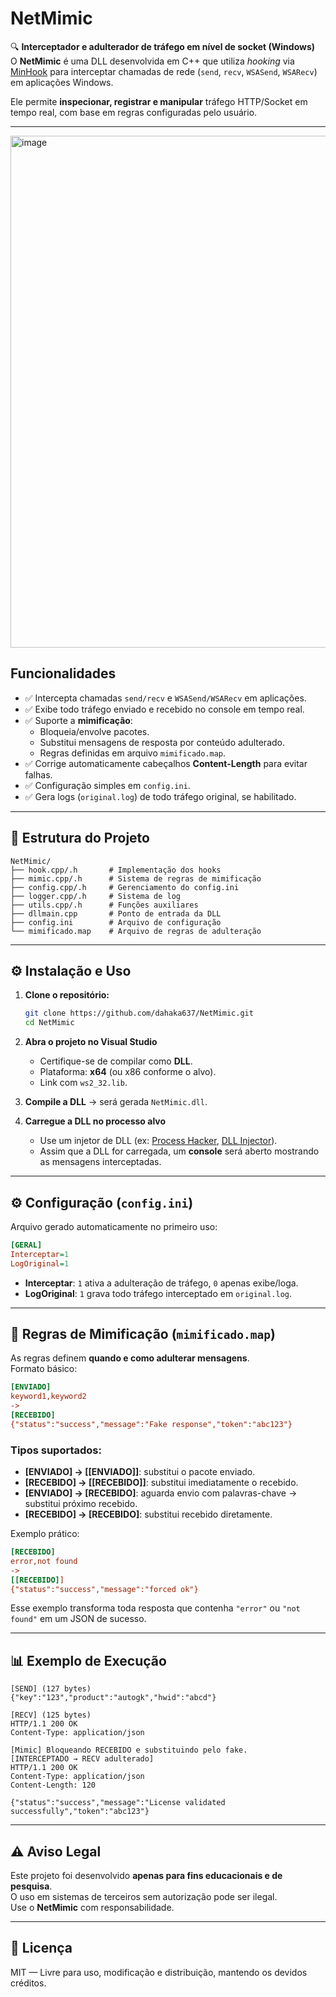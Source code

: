 # NetMimic

🔍 **Interceptador e adulterador de tráfego em nível de socket (Windows)**  
O **NetMimic** é uma DLL desenvolvida em C++ que utiliza *hooking* via [MinHook](https://github.com/TsudaKageyu/minhook) para interceptar chamadas de rede (`send`, `recv`, `WSASend`, `WSARecv`) em aplicações Windows.  

Ele permite **inspecionar, registrar e manipular** tráfego HTTP/Socket em tempo real, com base em regras configuradas pelo usuário.

---
<img width="979" height="819" alt="image" src="https://github.com/user-attachments/assets/23051475-ad59-40a0-98a9-6d54c06d61fd" />

## Funcionalidades

- ✅ Intercepta chamadas `send/recv` e `WSASend/WSARecv` em aplicações.
- ✅ Exibe todo tráfego enviado e recebido no console em tempo real.
- ✅ Suporte a **mimificação**:
  - Bloqueia/envolve pacotes.
  - Substitui mensagens de resposta por conteúdo adulterado.
  - Regras definidas em arquivo `mimificado.map`.
- ✅ Corrige automaticamente cabeçalhos **Content-Length** para evitar falhas.
- ✅ Configuração simples em `config.ini`.
- ✅ Gera logs (`original.log`) de todo tráfego original, se habilitado.

---

## 📂 Estrutura do Projeto

```
NetMimic/
├── hook.cpp/.h       # Implementação dos hooks
├── mimic.cpp/.h      # Sistema de regras de mimificação
├── config.cpp/.h     # Gerenciamento do config.ini
├── logger.cpp/.h     # Sistema de log
├── utils.cpp/.h      # Funções auxiliares
├── dllmain.cpp       # Ponto de entrada da DLL
├── config.ini        # Arquivo de configuração
└── mimificado.map    # Arquivo de regras de adulteração
```

---

## ⚙️ Instalação e Uso

1. **Clone o repositório:**
   ```bash
   git clone https://github.com/dahaka637/NetMimic.git
   cd NetMimic
   ```

2. **Abra o projeto no Visual Studio**  
   - Certifique-se de compilar como **DLL**.
   - Plataforma: **x64** (ou x86 conforme o alvo).
   - Link com `ws2_32.lib`.

3. **Compile a DLL** → será gerada `NetMimic.dll`.

4. **Carregue a DLL no processo alvo**  
   - Use um injetor de DLL (ex: [Process Hacker](https://processhacker.sourceforge.io/), [DLL Injector](https://github.com/OpenSecurityResearch/dllinjector)).
   - Assim que a DLL for carregada, um **console** será aberto mostrando as mensagens interceptadas.

---

## ⚙️ Configuração (`config.ini`)

Arquivo gerado automaticamente no primeiro uso:

```ini
[GERAL]
Interceptar=1
LogOriginal=1
```

- **Interceptar**: `1` ativa a adulteração de tráfego, `0` apenas exibe/loga.  
- **LogOriginal**: `1` grava todo tráfego interceptado em `original.log`.

---

## 📝 Regras de Mimificação (`mimificado.map`)

As regras definem **quando e como adulterar mensagens**.  
Formato básico:

```ini
[ENVIADO]
keyword1,keyword2
->
[RECEBIDO]
{"status":"success","message":"Fake response","token":"abc123"}
```

### Tipos suportados:
- **[ENVIADO] -> [[ENVIADO]]**: substitui o pacote enviado.  
- **[RECEBIDO] -> [[RECEBIDO]]**: substitui imediatamente o recebido.  
- **[ENVIADO] -> [RECEBIDO]**: aguarda envio com palavras-chave → substitui próximo recebido.  
- **[RECEBIDO] -> [RECEBIDO]**: substitui recebido diretamente.

Exemplo prático:

```ini
[RECEBIDO]
error,not found
->
[[RECEBIDO]]
{"status":"success","message":"forced ok"}
```

Esse exemplo transforma toda resposta que contenha `"error"` ou `"not found"` em um JSON de sucesso.

---

## 📊 Exemplo de Execução

```
[SEND] (127 bytes)
{"key":"123","product":"autogk","hwid":"abcd"}

[RECV] (125 bytes)
HTTP/1.1 200 OK
Content-Type: application/json

[Mimic] Bloqueando RECEBIDO e substituindo pelo fake.
[INTERCEPTADO → RECV adulterado]
HTTP/1.1 200 OK
Content-Type: application/json
Content-Length: 120

{"status":"success","message":"License validated successfully","token":"abc123"}
```

---

## ⚠️ Aviso Legal

Este projeto foi desenvolvido **apenas para fins educacionais e de pesquisa**.  
O uso em sistemas de terceiros sem autorização pode ser ilegal.  
Use o **NetMimic** com responsabilidade.

---

## 📜 Licença

MIT — Livre para uso, modificação e distribuição, mantendo os devidos créditos.
